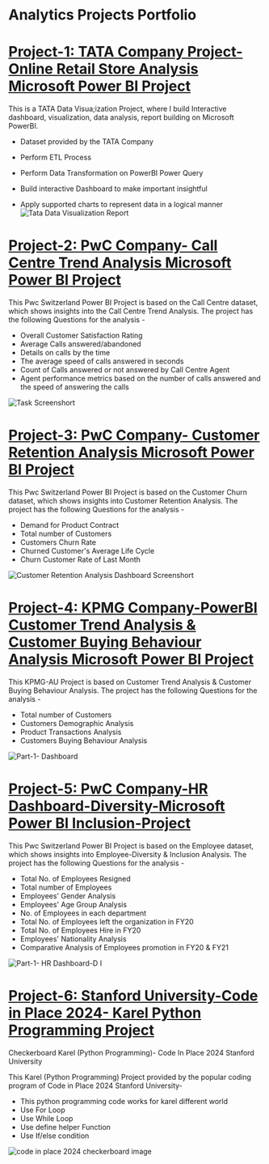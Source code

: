 # Analytics Projects Portfolio

# [Project-1: TATA Company Project- Online Retail Store Analysis Microsoft Power BI Project](https://github.com/SHEETAL0812/TATA--Virtual-Practical-Training--Data-Visualisation-Empowering-Business-with-Effective-Insights.git)

This is a TATA Data Visua;ization Project, where I build Interactive dashboard, visualization, data analysis, report building on Microsoft PowerBI.

* Dataset provided by the TATA Company
* Perform ETL Process
* Perform Data Transformation on PowerBI Power Query
* Build interactive Dashboard to make important insightful
  
* Apply supported charts to represent data in a logical manner![Tata Data Visualization Report](https://github.com/SHEETAL0812/sheetal_project_protfolio/assets/128026212/8f3c65ba-1063-4d67-bc36-baa0e2b8ae98)


# [Project-2: PwC Company- Call Centre Trend Analysis Microsoft Power BI Project](https://github.com/SHEETAL0812/pwc_dataviz_project.git)

This Pwc Switzerland Power BI Project is based on the Call Centre dataset, which shows insights into the Call Centre Trend Analysis. The project has the following Questions for the analysis -

* Overall Customer Satisfaction Rating
* Average Calls answered/abandoned
* Details on calls by the time
* The average speed of calls answered in seconds
* Count of Calls answered or not answered by Call Centre Agent
* Agent performance metrics based on the number of calls answered and the speed of answering the calls

![Task Screenshort](https://github.com/SHEETAL0812/sheetal_project_protfolio/assets/128026212/41009206-526e-4bcd-8d69-91b0e7d6c551)

# [Project-3: PwC Company- Customer Retention Analysis Microsoft Power BI Project](https://github.com/SHEETAL0812/project-3-Customer-Retention-Analysis.git)

This Pwc Switzerland Power BI Project is based on the Customer Churn dataset, which shows insights into Customer Retention Analysis. The project has the following Questions for the analysis -

* Demand for Product Contract
* Total number of Customers
* Customers Churn Rate
* Churned Customer's Average Life Cycle
* Churn Customer Rate of Last Month

![Customer Retention Analysis Dashboard Screenshort](https://github.com/SHEETAL0812/Sheetal-Data_Analysis_project_protfolio/assets/128026212/17810416-3867-47e6-bc02-60307e50c957)

# [Project-4: KPMG Company-PowerBI Customer Trend Analysis & Customer Buying Behaviour Analysis Microsoft Power BI Project](https://github.com/SHEETAL0812/Project-4-KPMG-PowerBI.git)

This KPMG-AU Project is based on Customer Trend Analysis & Customer Buying Behaviour Analysis. The project has the following Questions for the analysis -

* Total number of Customers
* Customers Demographic Analysis
* Product Transactions Analysis
* Customers Buying Behaviour Analysis

![Part-1- Dashboard](https://github.com/SHEETAL0812/Sheetal-Data_Analysis_project_protfolio/assets/128026212/d937813f-cc90-418f-a309-b77e0d7aa85b)

# [Project-5: PwC Company-HR Dashboard-Diversity-Microsoft Power BI Inclusion-Project](https://github.com/SHEETAL0812/Project-5-Pwc-Diversity-Inclusion-Project.git)

This Pwc Switzerland Power BI Project is based on the Employee dataset, which shows insights into Employee-Diversity & Inclusion Analysis. The project has the following Questions for the analysis -

* Total No. of Employees Resigned
* Total number of Employees
* Employees' Gender Analysis
* Employees' Age Group Analysis
* No. of Employees in each department
* Total No. of Employees left the organization in FY20
* Total No. of Employees Hire in FY20
* Employees' Nationality Analysis
* Comparative Analysis of Employees promotion in FY20 & FY21

![Part-1- HR Dashboard-D I](https://github.com/SHEETAL0812/Sheetal-Data_Analysis_project_protfolio/assets/128026212/eeae22e8-9963-442e-932a-fee35ef277dd)

# [Project-6: Stanford University-Code in Place 2024- Karel Python Programming Project](https://github.com/SHEETAL0812/Project-6-codeinplace2024karel.git)

Checkerboard Karel (Python Programming)- Code In Place 2024 Stanford University

This Karel (Python Programming) Project provided by the popular coding program of Code in Place 2024 Stanford University-

* This python programming code works for karel different world
* Use For Loop
* Use While Loop
* Use define helper Function
* Use If/else condition

![code in place 2024 checkerboard image](https://github.com/SHEETAL0812/Sheetal-Data_Analysis_project_protfolio/assets/128026212/efaa5de1-0123-459a-b22d-6c6df9f8b025)









